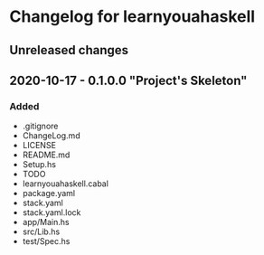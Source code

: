 # Changelog for learnyouahaskell

## Unreleased changes

## 2020-10-17 - 0.1.0.0 "Project's Skeleton"

### Added
* .gitignore
* ChangeLog.md
* LICENSE
* README.md
* Setup.hs
* TODO
* learnyouahaskell.cabal
* package.yaml
* stack.yaml
* stack.yaml.lock
* app/Main.hs
* src/Lib.hs
* test/Spec.hs

